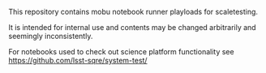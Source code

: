 This repository contains mobu notebook runner playloads for scaletesting. 

It is intended for internal use and contents may be changed arbitrarily and seemingly inconsistently. 

For notebooks used to check out science platform functionality see https://github.com/lsst-sqre/system-test/
